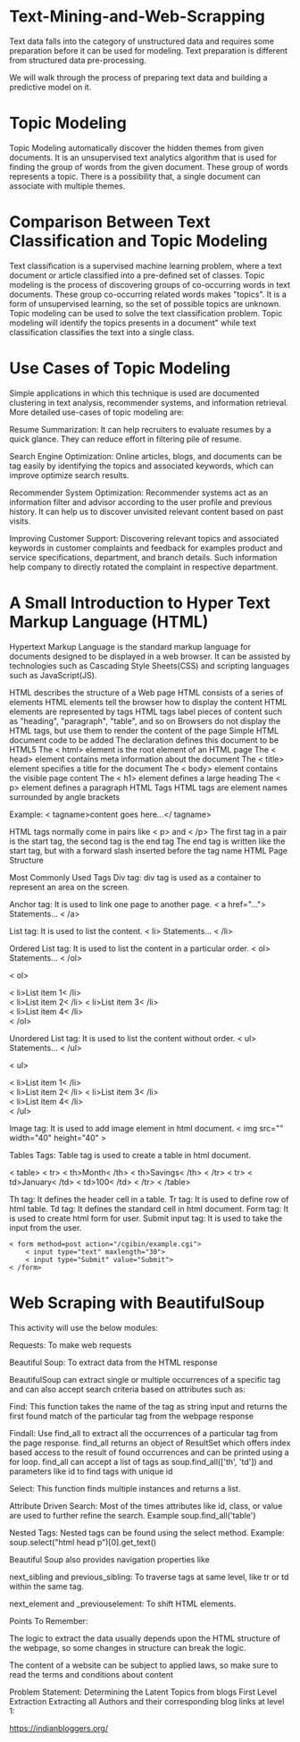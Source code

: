 # Text-Mining-and-Web-Scrapping

Text data falls into the category of unstructured data and requires some preparation before it can be used for modeling. Text preparation is different from structured data pre-processing.

We will walk through the process of preparing text data and building a predictive model on it.

# Topic Modeling
Topic Modeling automatically discover the hidden themes from given documents. It is an unsupervised text analytics algorithm that is used for finding the group of words from the given document. These group of words represents a topic. There is a possibility that, a single document can associate with multiple themes.

# Comparison Between Text Classification and Topic Modeling
Text classification is a supervised machine learning problem, where a text document or article classified into a pre-defined set of classes. Topic modeling is the process of discovering groups of co-occurring words in text documents. These group co-occurring related words makes "topics". It is a form of unsupervised learning, so the set of possible topics are unknown. Topic modeling can be used to solve the text classification problem. Topic modeling will identify the topics presents in a document" while text classification classifies the text into a single class.

# Use Cases of Topic Modeling
Simple applications in which this technique is used are documented clustering in text analysis, recommender systems, and information retrieval. More detailed use-cases of topic modeling are:

Resume Summarization: It can help recruiters to evaluate resumes by a quick glance. They can reduce effort in filtering pile of resume.


Search Engine Optimization: Online articles, blogs, and documents can be tag easily by identifying the topics and associated keywords, which can improve optimize search results.


Recommender System Optimization: Recommender systems act as an information filter and advisor according to the user profile and previous history. It can help us to discover unvisited relevant content based on past visits.


Improving Customer Support: Discovering relevant topics and associated keywords in customer complaints and feedback for examples product and service specifications, department, and branch details. Such information help company to directly rotated the complaint in respective department.

# A Small Introduction to Hyper Text Markup Language (HTML)
Hypertext Markup Language is the standard markup language for documents designed to be displayed in a web browser. It can be assisted by technologies such as Cascading Style Sheets(CSS) and scripting languages such as JavaScript(JS).

HTML describes the structure of a Web page
HTML consists of a series of elements
HTML elements tell the browser how to display the content
HTML elements are represented by tags
HTML tags label pieces of content such as "heading", "paragraph", "table", and so on
Browsers do not display the HTML tags, but use them to render the content of the page
Simple HTML document code to be added
The declaration defines this document to be HTML5
The < html> element is the root element of an HTML page
The < head> element contains meta information about the document
The < title> element specifies a title for the document
The < body> element contains the visible page content
The < h1> element defines a large heading
The < p> element defines a paragraph
HTML Tags
HTML tags are element names surrounded by angle brackets

Example: < tagname>content goes here...</ tagname>

HTML tags normally come in pairs like < p> and < /p>
The first tag in a pair is the start tag, the second tag is the end tag
The end tag is written like the start tag, but with a forward slash inserted before the tag name
HTML Page Structure

Most Commonly Used Tags
Div tag: div tag is used as a container to represent an area on the screen.

Anchor tag: It is used to link one page to another page.
< a href="..."> Statements... < /a>

List tag: It is used to list the content.
< li> Statements... < /li>

Ordered List tag: It is used to list the content in a particular order.
< ol> Statements... < /ol>

< ol>

  < li>List item 1< /li>  
  < li>List item 2< /li> 
  < li>List item 3< /li>  
  < li>List item 4< /li>  
< /ol>

Unordered List tag: It is used to list the content without order.
< ul> Statements... < /ul>

< ul>

  < li>List item 1< /li>  
  < li>List item 2< /li> 
  < li>List item 3< /li>  
  < li>List item 4< /li>  
< /ul>

Image tag: It is used to add image element in html document.
< img src="" width="40" height="40" >

Tables Tags: Table tag is used to create a table in html document.

  < table> 
    < tr> 
      < th>Month< /th> 
      < th>Savings< /th> 
    < /tr> 
    < tr> 
      < td>January< /td> 
      < td>100< /td> 
    < /tr> 
   < /table>

Th tag: It defines the header cell in a table.
Tr tag: It is used to define row of html table.
Td tag: It defines the standard cell in html document.
Form tag: It is used to create html form for user.
Submit input tag: It is used to take the input from the user.

    < form method=post action="/cgibin/example.cgi"> 
        < input type="text" maxlength="30">  
        < input type="Submit" value="Submit">  
    < /form>
# Web Scraping with BeautifulSoup
This activity will use the below modules:

Requests: To make web requests

Beautiful Soup: To extract data from the HTML response

BeautifulSoup can extract single or multiple occurrences of a specific tag and can also accept search criteria based on attributes such as:

Find: This function takes the name of the tag as string input and returns the first found match of the particular tag from the webpage response

Findall: Use find_all to extract all the occurrences of a particular tag from the page response.
find_all returns an object of ResultSet which offers index based access to the result of found occurrences and can be printed using a for loop.
find_all can accept a list of tags as soup.find_all(['th', 'td']) and parameters like id to find tags with unique id

Select: This function finds multiple instances and returns a list.

Attribute Driven Search: Most of the times attributes like id, class, or value are used to further refine the search. 
Example soup.find_all('table')

Nested Tags: Nested tags can be found using the select method.
Example: soup.select("html head p")[0].get_text()


Beautiful Soup also provides navigation properties like

next_sibling and previous_sibling: To traverse tags at same level, like tr or td within the same tag.

next_element and _previouselement: To shift HTML elements.


Points To Remember: 

The logic to extract the data usually depends upon the HTML structure of the webpage, so some changes in structure can break the logic.

The content of a website can be subject to applied laws, so make sure to read the terms and conditions about content

Problem Statement: Determining the Latent Topics from blogs
First Level Extraction
Extracting all Authors and their corresponding blog links at level 1:

https://indianbloggers.org/
